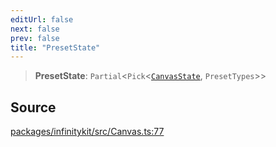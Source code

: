 ```yaml
---
editUrl: false
next: false
prev: false
title: "PresetState"
---
```


> **PresetState**: `Partial`\<`Pick`\<[`CanvasState`](CanvasState.md), `PresetTypes`\>\>

## Source

[packages/infinitykit/src/Canvas.ts:77](https://github.com/nodenogg-in/alpha-p2p/blob/d78065f/packages/infinitykit/src/Canvas.ts#L77)
